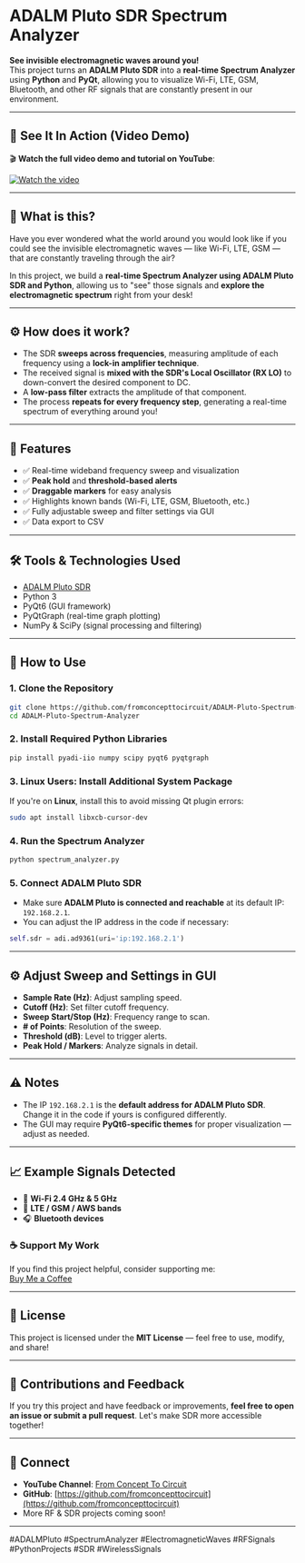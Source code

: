 
# ADALM Pluto SDR Spectrum Analyzer

**See invisible electromagnetic waves around you!**  
This project turns an **ADALM Pluto SDR** into a **real-time Spectrum Analyzer** using **Python** and **PyQt**, allowing you to visualize Wi-Fi, LTE, GSM, Bluetooth, and other RF signals that are constantly present in our environment.

---

## 📡 See It In Action (Video Demo)

🎬 **Watch the full video demo and tutorial on YouTube**:  

[![Watch the video](https://img.youtube.com/vi/aKFjk-2SaZ8/0.jpg)](https://www.youtube.com/watch?v=aKFjk-2SaZ8)

---

## 🚀 What is this?

Have you ever wondered what the world around you would look like if you could see the invisible electromagnetic waves — like Wi-Fi, LTE, GSM — that are constantly traveling through the air?

In this project, we build a **real-time Spectrum Analyzer using ADALM Pluto SDR and Python**, allowing us to "see" those signals and **explore the electromagnetic spectrum** right from your desk!

---

## ⚙️ How does it work?

- The SDR **sweeps across frequencies**, measuring amplitude of each frequency using a **lock-in amplifier technique**.
- The received signal is **mixed with the SDR's Local Oscillator (RX LO)** to down-convert the desired component to DC.
- A **low-pass filter** extracts the amplitude of that component.
- The process **repeats for every frequency step**, generating a real-time spectrum of everything around you!

---

## 🎯 Features

- ✅ Real-time wideband frequency sweep and visualization
- ✅ **Peak hold** and **threshold-based alerts**
- ✅ **Draggable markers** for easy analysis
- ✅ Highlights known bands (Wi-Fi, LTE, GSM, Bluetooth, etc.)
- ✅ Fully adjustable sweep and filter settings via GUI
- ✅ Data export to CSV


---

## 🛠 Tools & Technologies Used

- [ADALM Pluto SDR](https://www.analog.com/en/design-center/evaluation-hardware-and-software/evaluation-boards-kits/adalm-pluto.html)
- Python 3
- PyQt6 (GUI framework)
- PyQtGraph (real-time graph plotting)
- NumPy & SciPy (signal processing and filtering)

---

## 💾 How to Use

### 1. **Clone the Repository**

```bash
git clone https://github.com/fromconcepttocircuit/ADALM-Pluto-Spectrum-Analyzer.git
cd ADALM-Pluto-Spectrum-Analyzer
```

### 2. **Install Required Python Libraries**

```bash
pip install pyadi-iio numpy scipy pyqt6 pyqtgraph
```

### 3. **Linux Users: Install Additional System Package**

If you're on **Linux**, install this to avoid missing Qt plugin errors:

```bash
sudo apt install libxcb-cursor-dev
```

### 4. **Run the Spectrum Analyzer**

```bash
python spectrum_analyzer.py
```

### 5. **Connect ADALM Pluto SDR**

- Make sure **ADALM Pluto is connected and reachable** at its default IP: `192.168.2.1`.  
- You can adjust the IP address in the code if necessary:

```python
self.sdr = adi.ad9361(uri='ip:192.168.2.1')
```
---

## ⚙️ Adjust Sweep and Settings in GUI

- **Sample Rate (Hz)**: Adjust sampling speed.
- **Cutoff (Hz)**: Set filter cutoff frequency.
- **Sweep Start/Stop (Hz)**: Frequency range to scan.
- **# of Points**: Resolution of the sweep.
- **Threshold (dB)**: Level to trigger alerts.
- **Peak Hold / Markers**: Analyze signals in detail.

---

## ⚠️ Notes

- The IP `192.168.2.1` is the **default address for ADALM Pluto SDR**. Change it in the code if yours is configured differently.
- The GUI may require **PyQt6-specific themes** for proper visualization — adjust as needed.

---

## 📈 Example Signals Detected

- 📶 **Wi-Fi 2.4 GHz & 5 GHz**
- 📱 **LTE / GSM / AWS bands**
- 🎧 **Bluetooth devices**

### ☕ Support My Work  
If you find this project helpful, consider supporting me:  
[Buy Me a Coffee](https://buymeacoffee.com/concepttoco)

---

## 📜 License

This project is licensed under the **MIT License** — feel free to use, modify, and share!

---

## 🙌 Contributions and Feedback

If you try this project and have feedback or improvements, **feel free to open an issue or submit a pull request**. Let's make SDR more accessible together!

---

## 🔗 Connect

- **YouTube Channel**: [From Concept To Circuit](https://www.youtube.com/@fromconcepttocircuit)
- **GitHub**: [https://github.com/fromconcepttocircuit](https://github.com/fromconcepttocircuit)
- More RF & SDR projects coming soon!

---



#ADALMPluto #SpectrumAnalyzer #ElectromagneticWaves #RFSignals #PythonProjects #SDR #WirelessSignals
